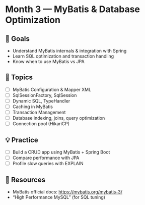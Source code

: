 # Month 3 — MyBatis & Database Optimization

## 🎯 Goals
- Understand MyBatis internals & integration with Spring
- Learn SQL optimization and transaction handling
- Know when to use MyBatis vs JPA

## 🧩 Topics
- [ ] MyBatis Configuration & Mapper XML
- [ ] SqlSessionFactory, SqlSession
- [ ] Dynamic SQL, TypeHandler
- [ ] Caching in MyBatis
- [ ] Transaction Management
- [ ] Database indexing, joins, query optimization
- [ ] Connection pool (HikariCP)

## 💡 Practice
- [ ] Build a CRUD app using MyBatis + Spring Boot
- [ ] Compare performance with JPA
- [ ] Profile slow queries with EXPLAIN

## 📘 Resources
- MyBatis official docs: https://mybatis.org/mybatis-3/
- “High Performance MySQL” (for SQL tuning)

